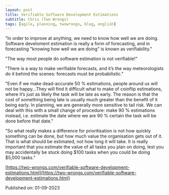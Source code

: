 ```yaml
---
layout: post
title: Verifiable Software Development Estimations
subtitle: Chris (Two Wrongs)
tags: [agile, planning, twowrongs, blog, english]
---
```


"In order to improve at anything, we need to know how well we are doing. Software develoment estimation is really a form of forecasting, and in forecasting "knowing how well we are doing" is known as verifiability."

"The way most people do software estimation is not verifiable!"

"There is a way to make verifiable forecasts, and it’s the way meteorologists do it behind the scenes: forecasts must be probabilistic."

"Even if we make dead-accurate 50 % estimations, people around us will not be happy...They will find it difficult what to make of coinflip estimations, where it’s just as likely the task will be late as early. The reason is that the cost of something being late is usually much greater than the benefit of it being early. In planning, we are generally more sensitive to tail risk.
We can deal with this with a small change of procedure: make 90 % estimations instead, i.e. estimate the date where we are 90 % certain the task will be done before that date."

"So what really makes a difference for prioritisation is not how quickly something can be done, but how much value the organisation gets out of it. That is what should be estimated, not how long it will take. It is really important that you estimate the value of all tasks you plan on doing, lest you may accidentally be stuck doing $100 tasks when you could be doing $5,000 tasks."

[https://two-wrongs.com/verifiable-software-development-estimations.html](https://two-wrongs.com/verifiable-software-development-estimations.html)

Published on: 01-09-2023